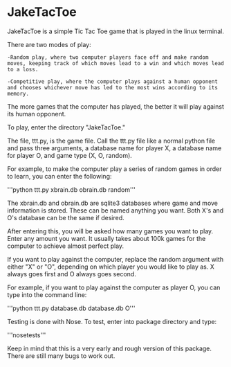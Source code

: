 # JakeTacToe

JakeTacToe is a simple Tic Tac Toe game that is played in the linux terminal. 

There are two modes of play:

    -Random play, where two computer players face off and make random moves, keeping track of which moves lead to a win and which moves lead to a loss.

    -Competitive play, where the computer plays against a human opponent and chooses whichever move has led to the most wins according to its memory.

The more games that the computer has played, the better it will play against its human opponent.


To play, enter the directory "JakeTacToe."

The file, ttt.py, is the game file.  Call the ttt.py file like a normal python file and pass three arguments, a database name for player X, a database name for player O, and game type (X, O, random).

For example, to make the computer play a series of random games in order to learn, you can enter the following:

'''python ttt.py xbrain.db obrain.db random'''

The xbrain.db and obrain.db are sqlite3 databases where game and move information is stored.  These can be named anything you want. Both X's and O's database can be the same if desired.

After entering this, you will be asked how many games you want to play.  Enter any amount you want.  It usually takes about 100k games for the computer to achieve almost perfect play.

If you want to play against the computer, replace the random argument with either "X" or "O", depending on which player you would like to play as.  X always goes first and O always goes second.

For example, if you want to play against the computer as player O, you can type into the command line:

'''python ttt.py database.db database.db O'''



Testing is done with Nose.  To test, enter into package directory and type:

'''nosetests'''

Keep in mind that this is a very early and rough version of this package.  There are still many bugs to work out.



